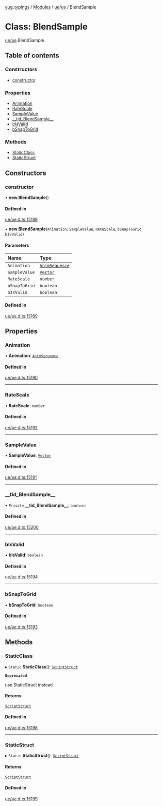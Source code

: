 [yug_typings](../README.md) / [Modules](../modules.md) / [ue/ue](../modules/ue_ue.md) / BlendSample

# Class: BlendSample

[ue/ue](../modules/ue_ue.md).BlendSample

## Table of contents

### Constructors

- [constructor](ue_ue.BlendSample.md#constructor)

### Properties

- [Animation](ue_ue.BlendSample.md#animation)
- [RateScale](ue_ue.BlendSample.md#ratescale)
- [SampleValue](ue_ue.BlendSample.md#samplevalue)
- [\_\_tid\_BlendSample\_\_](ue_ue.BlendSample.md#__tid_blendsample__)
- [bIsValid](ue_ue.BlendSample.md#bisvalid)
- [bSnapToGrid](ue_ue.BlendSample.md#bsnaptogrid)

### Methods

- [StaticClass](ue_ue.BlendSample.md#staticclass)
- [StaticStruct](ue_ue.BlendSample.md#staticstruct)

## Constructors

### constructor

• **new BlendSample**()

#### Defined in

[ue/ue.d.ts:15188](https://github.com/YugMetaverse/yug_typings/blob/b7d9b19/ue/ue.d.ts#L15188)

• **new BlendSample**(`Animation`, `SampleValue`, `RateScale`, `bSnapToGrid`, `bIsValid`)

#### Parameters

| Name | Type |
| :------ | :------ |
| `Animation` | [`AnimSequence`](ue_ue.AnimSequence.md) |
| `SampleValue` | [`Vector`](ue_ue_s.Vector.md) |
| `RateScale` | `number` |
| `bSnapToGrid` | `boolean` |
| `bIsValid` | `boolean` |

#### Defined in

[ue/ue.d.ts:15189](https://github.com/YugMetaverse/yug_typings/blob/b7d9b19/ue/ue.d.ts#L15189)

## Properties

### Animation

• **Animation**: [`AnimSequence`](ue_ue.AnimSequence.md)

#### Defined in

[ue/ue.d.ts:15190](https://github.com/YugMetaverse/yug_typings/blob/b7d9b19/ue/ue.d.ts#L15190)

___

### RateScale

• **RateScale**: `number`

#### Defined in

[ue/ue.d.ts:15192](https://github.com/YugMetaverse/yug_typings/blob/b7d9b19/ue/ue.d.ts#L15192)

___

### SampleValue

• **SampleValue**: [`Vector`](ue_ue_s.Vector.md)

#### Defined in

[ue/ue.d.ts:15191](https://github.com/YugMetaverse/yug_typings/blob/b7d9b19/ue/ue.d.ts#L15191)

___

### \_\_tid\_BlendSample\_\_

• `Private` **\_\_tid\_BlendSample\_\_**: `boolean`

#### Defined in

[ue/ue.d.ts:15200](https://github.com/YugMetaverse/yug_typings/blob/b7d9b19/ue/ue.d.ts#L15200)

___

### bIsValid

• **bIsValid**: `boolean`

#### Defined in

[ue/ue.d.ts:15194](https://github.com/YugMetaverse/yug_typings/blob/b7d9b19/ue/ue.d.ts#L15194)

___

### bSnapToGrid

• **bSnapToGrid**: `boolean`

#### Defined in

[ue/ue.d.ts:15193](https://github.com/YugMetaverse/yug_typings/blob/b7d9b19/ue/ue.d.ts#L15193)

## Methods

### StaticClass

▸ `Static` **StaticClass**(): [`ScriptStruct`](ue_ue.ScriptStruct.md)

**`Deprecated`**

use StaticStruct instead.

#### Returns

[`ScriptStruct`](ue_ue.ScriptStruct.md)

#### Defined in

[ue/ue.d.ts:15198](https://github.com/YugMetaverse/yug_typings/blob/b7d9b19/ue/ue.d.ts#L15198)

___

### StaticStruct

▸ `Static` **StaticStruct**(): [`ScriptStruct`](ue_ue.ScriptStruct.md)

#### Returns

[`ScriptStruct`](ue_ue.ScriptStruct.md)

#### Defined in

[ue/ue.d.ts:15199](https://github.com/YugMetaverse/yug_typings/blob/b7d9b19/ue/ue.d.ts#L15199)
